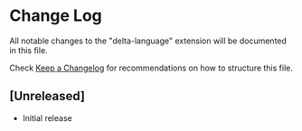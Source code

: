 # Change Log
All notable changes to the "delta-language" extension will be documented in this file.

Check [Keep a Changelog](http://keepachangelog.com/) for recommendations on how to structure this file.

## [Unreleased]
- Initial release